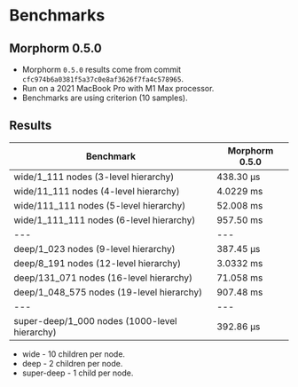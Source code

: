 # Benchmarks


## Morphorm 0.5.0

- Morphorm `0.5.0` results come from commit `cfc974b6a0381f5a37c0e8af3626f7fa4c578965`.
- Run on a 2021 MacBook Pro with M1 Max processor.
- Benchmarks are using criterion (10 samples).

## Results

| Benchmark                                     | Morphorm 0.5.0 |
| ---                                           | ---            |
| wide/1_111 nodes (3-level hierarchy)          | 438.30 µs      |
| wide/11_111 nodes (4-level hierarchy)         | 4.0229 ms      |
| wide/111_111 nodes (5-level hierarchy)        | 52.008 ms      |
| wide/1_111_111 nodes (6-level hierarchy)      | 957.50 ms      |
| ---                                           | ---            |
| deep/1_023 nodes (9-level hierarchy)          | 387.45 µs      |
| deep/8_191 nodes (12-level hierarchy)         | 3.0332 ms      |
| deep/131_071 nodes (16-level hierarchy)       | 71.058 ms      |
| deep/1_048_575 nodes (19-level hierarchy)     | 907.48 ms      |
| ---                                           | ---            |
| super-deep/1_000 nodes (1000-level hierarchy) | 392.86 µs      |

- wide - 10 children per node.
- deep - 2 children per node.
- super-deep - 1 child per node.